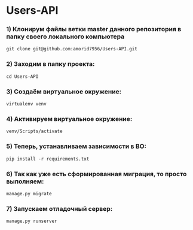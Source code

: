 # Users-API
### 1) Клонирум файлы ветки master данного репозитория в папку своего локального компьютера
`git clone git@github.com:amorid7956/Users-API.git`
### 2) Заходим в папку проекта:
`cd Users-API`
### 3) Создаём виртуальное окружение:
`virtualenv venv`
### 4) Активируем виртуальное окружение:
`venv/Scripts/activate`
### 5) Теперь, устанавливаем зависимости в ВО:
`pip install -r requirements.txt`
### 6) Так как уже есть сформированная миграция, то просто выполняем:
`manage.py migrate`
### 7) Запускаем отладочный сервер:
`manage.py runserver`
